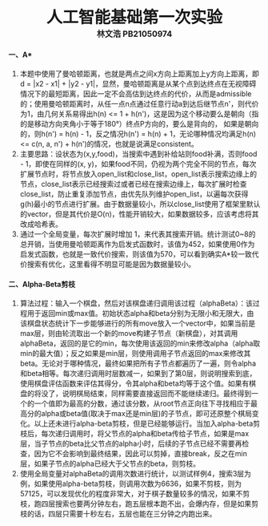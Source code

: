 <center><font size="6"><b>人工智能基础第一次实验</b></font></center>

<center><font size="3"><b>林文浩 PB21050974</b></font></center>

#### 一、A*

1. 本题中使用了曼哈顿距离，也就是两点之间x方向上距离加上y方向上距离，即d = |x2 - x1| + |y2 - y1|，显然，曼哈顿距离是从某个点到达终点在无视障碍情况下的最短距离，因此一定不会高估到达终点的代价，从而是admissible的；使用曼哈顿距离时，从任一点n点通过任意行动a到达后继节点n'，则代价为1，由几何关系易得出h(n) <= 1 + h(n')，这是因为这个移动要么是朝向（指的是移动方向夹角小于等于180°）终点P方向的，要么是背向的， 如果是朝向的，则h(n') = h(n) - 1，反之情况h(n') = h(n) + 1，无论哪种情况均满足h(n) <= c(n, a, n') + h(n')的情况，也就是说满足consistent。
2. 主要思路：设状态为(x,y,food)，当搜索中遇到补给站则food补满，否则food - 1，即使在同样的(x, y)，如果food不同，仍视为两个完全不同的节点，每次扩展节点时，将节点放入open_list和close_list，open_list表示搜索边缘上的节点，close_list表示已经搜索过或者已经在搜索边缘上，每次扩展时检查close_list，防止重复添加节点，由优先队列维护open_list，以遍每次获得g(h)最小的节点进行扩展。由于数据量较小，所以close_list使用了框架里默认的vector，但是其代价是O(n)，性能开销较大，如果数据较多，应该考虑将其改成哈希表。
3. 通过一个全局变量，每次扩展时增加 1，来代表其搜索开销。统计测试0~8的总开销，当使用曼哈顿距离作为启发式函数时，该值为452，如果使用0作为启发式函数，也就是一致代价搜索，则该值为570，可以看到确实A*较一致代价搜索有优化，这里看得不明显可能是因为数据量较小。

#### 二、Alpha-Beta剪枝

1. 算法过程：输入一个棋盘，然后对该棋盘递归调用该过程（alphaBeta）：该过程用于返回min或max值。初始状态alpha和beta分别为无限小和无限大，由该棋盘状态统计下一步能够进行的所有move放入一个vector中，如果当前是max层，则由轮流取出一个新的move构建子节点（新棋盘），对其调用alphaBeta，返回的是它的min，每次使用该返回的min来修改alpha（alpha取min的最大值）；反之如果是min层，则使用调用子节点返回的max来修改其beta。无论对于哪种情况，最终如果把所有子节点都遍历了一遍，则令alpha和beta相等。每次递归调用时层数减一，如果到了第0层，则说明搜索到底，使用棋盘评估函数来评估其得分，令其alpha和beta均等于这个值。如果有棋盘的将没了，说明棋局结束，同样需要直接返回而不能继续递归。最终得到一个的一个值即为最高的分数，通过该分数，从root节点正向往下寻找相应于最高分的alpha或beta值(取决于max还是min层)的子节点，即可还原整个棋局变化。以上还未进行alpha-beta剪枝，但是已经能够运行。当加入alpha-beta剪枝后，每次递归调用时，将父节点的alpha和beta传给子节点，如果是max层，当子节点的beta比父节点的alpha小时，后续的子节点已经不需要再检查，因为它不会影响到最终结果，因此可以剪掉，直接break，反之在min层，如果子节点的alpha已经大于父节点的beta，则剪枝。
2. 使用全局变量对alphaBeta的调用次数进行统计，以测试样例4，搜索3层为例，如果使用alpha-beta剪枝，则调用次数为6636，如果不剪枝，则为57125，可以发现优化的程度非常大，对于棋子数量较多的情况，如果不剪枝，跑四层搜索也要两分钟左右，跑五层根本跑不出，会爆内存，但是如果剪枝的话，四层只需要十秒左右，五层也能在三分钟之内跑出来。


